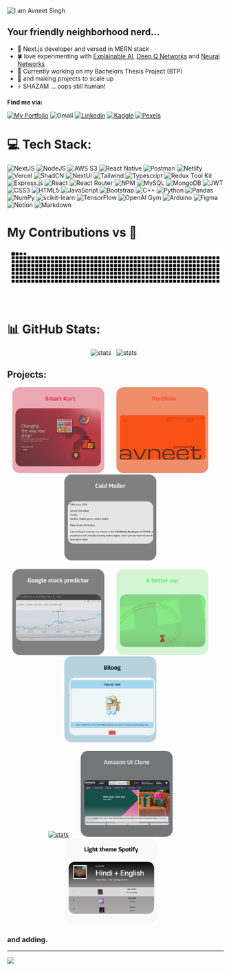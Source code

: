 ![I am Avneet Singh](https://img.shields.io/badge/I%20am%20Avneet%20Singh-b?style=for-the-badge&label=Hey%20there!&color=black&link=https%3A%2F%2Fparody-portfolio.vercel.app%2F)
## Your friendly neighborhood nerd...

- 🧐 Next.js developer and versed in MERN stack
- 🍀 love experimenting with [Explainable AI](https://drive.google.com/file/d/1TlxDpFiHSNI7NV5h4QK46R2PioU7M5lJ/view), [Deep Q Networks](https://github.com/avneets2103/RL-stock-predictor) and [Neural Networks](https://github.com/avneets2103/BotNet-detection/tree/main)
- 🔭 Currently working on my Bachelors Thesis Project (BTP)
- 🌱 and making projects to scale up
- ⚡ SHAZAM ... oops still human! 

**Find me via:**

[![My Portfolio](https://img.shields.io/badge/My%20Portfolio-black?style=for-the-badge&color=%23FF4301&link=https%3A%2F%2Fparody-portfolio.vercel.app%2F)](https://parody-portfolio.vercel.app/)
![Gmail](https://img.shields.io/badge/Gmail-b?style=for-the-badge&logo=gmail&logoColor=white&color=%23EA4335&link=mailto%3Aavneets2103%40gmail.com)
[![Linkedin](https://img.shields.io/badge/Linkedin-b?style=for-the-badge&logo=linkedin&logoColor=white&color=%230A66C2&link=https%3A%2F%2Fwww.linkedin.com%2Fin%2Favneets2103%2F)](https://www.linkedin.com/in/avneets2103/)
[![Kaggle](https://img.shields.io/badge/Kaggle-b?style=for-the-badge&logo=kaggle&logoColor=white&color=%2320BEFF&link=https%3A%2F%2Fwww.kaggle.com%2Favneets2103)](https://www.kaggle.com/avneets2103)
[![Pexels](https://img.shields.io/badge/Pexels-asa?style=for-the-badge&logo=pexels&logoColor=%2305A081&labelColor=black&color=%2305A081)](https://www.pexels.com/@avneet-singh-1592548633)
<br>

# 💻 Tech Stack:
![NextJS](https://img.shields.io/badge/NextJS-black?style=for-the-badge&logo=Next.js&logoColor=white&color=black) 
![NodeJS](https://img.shields.io/badge/node.js-6DA55F?style=for-the-badge&logo=node.js&logoColor=white) 
![AWS S3](https://img.shields.io/badge/AWS_S3-AWS_S3?style=for-the-badge&logo=amazon-web-services&logoColor=green&labelColor=black&color=black)
![React Native](https://img.shields.io/badge/React%20Native-asa?style=for-the-badge&logo=react&logoColor=black&labelColor=%2361dafb&color=%2361DAFB)
![Postman](https://img.shields.io/badge/Postman-FF6C37?style=for-the-badge&logo=postman&logoColor=white) 
![Netlify](https://img.shields.io/badge/netlify-%23000000.svg?style=for-the-badge&logo=netlify&logoColor=#00C7B7) 
![Vercel](https://img.shields.io/badge/vercel-%23000000.svg?style=for-the-badge&logo=vercel&logoColor=white) 
![ShadCN](https://img.shields.io/badge/ShadCN-black?style=for-the-badge&logo=shadcnui&logoColor=white&color=B266FF) 
![NextUI](https://img.shields.io/badge/NextUI-black?style=for-the-badge&logo=nextui&logoColor=black&color=CCFFFF) 
![Tailwind](https://img.shields.io/badge/Tailwind-b?style=for-the-badge&logo=tailwindcss&logoColor=black&color=06B6D4) 
![Typescript](https://img.shields.io/badge/Typescript-b?style=for-the-badge&logo=typescript&logoColor=white&color=3178C6) 
![Redux Tool Kit](https://img.shields.io/badge/Redux%20Tool%20Kit-b?style=for-the-badge&logo=redux&logoColor=white&color=764ABC) 
![Express.js](https://img.shields.io/badge/express.js-%23404d59.svg?style=for-the-badge&logo=express&logoColor=%2361DAFB) 
![React](https://img.shields.io/badge/react-%2320232a.svg?style=for-the-badge&logo=react&logoColor=%2361DAFB) 
![React Router](https://img.shields.io/badge/React_Router-CA4245?style=for-the-badge&logo=react-router&logoColor=white) 
![NPM](https://img.shields.io/badge/NPM-%23000000.svg?style=for-the-badge&logo=npm&logoColor=white) 
![MySQL](https://img.shields.io/badge/mysql-%2300f.svg?style=for-the-badge&logo=mysql&logoColor=white) 
![MongoDB](https://img.shields.io/badge/MongoDB-%234ea94b.svg?style=for-the-badge&logo=mongodb&logoColor=white) 
![JWT](https://img.shields.io/badge/JWT-b?style=for-the-badge&logo=jsonwebtokens&logoColor=white&color=%23000000) 
![CSS3](https://img.shields.io/badge/css3-%231572B6.svg?style=for-the-badge&logo=css3&logoColor=white) 
![HTML5](https://img.shields.io/badge/html5-%23E34F26.svg?style=for-the-badge&logo=html5&logoColor=white) 
![JavaScript](https://img.shields.io/badge/javascript-%23323330.svg?style=for-the-badge&logo=javascript&logoColor=%23F7DF1E) 
![Bootstrap](https://img.shields.io/badge/bootstrap-%23563D7C.svg?style=for-the-badge&logo=bootstrap&logoColor=white) 
![C++](https://img.shields.io/badge/c++-%2300599C.svg?style=for-the-badge&logo=c%2B%2B&logoColor=white) 
![Python](https://img.shields.io/badge/python-3670A0?style=for-the-badge&logo=python&logoColor=ffdd54) 
![Pandas](https://img.shields.io/badge/pandas-%23150458.svg?style=for-the-badge&logo=pandas&logoColor=white) 
![NumPy](https://img.shields.io/badge/numpy-%23013243.svg?style=for-the-badge&logo=numpy&logoColor=white) 
![scikit-learn](https://img.shields.io/badge/scikit--learn-%23F7931E.svg?style=for-the-badge&logo=scikit-learn&logoColor=white) 
![TensorFlow](https://img.shields.io/badge/TensorFlow-%23FF6F00.svg?style=for-the-badge&logo=TensorFlow&logoColor=white) 
![OpenAI Gym](https://img.shields.io/badge/OpenAI%20Gym-b?style=for-the-badge&logo=openaigym&logoColor=black&color=%230081A5)
![Arduino](https://img.shields.io/badge/-Arduino-00979D?style=for-the-badge&logo=Arduino&logoColor=white) 
![Figma](https://img.shields.io/badge/figma-%23F24E1E.svg?style=for-the-badge&logo=figma&logoColor=white) 
![Notion](https://img.shields.io/badge/Notion-%23000000.svg?style=for-the-badge&logo=notion&logoColor=white) 
![Markdown](https://img.shields.io/badge/markdown-%23000000.svg?style=for-the-badge&logo=markdown&logoColor=white) 

# My Contributions vs 🐍
<div>
  <div align = "center">
    <img alt="snake eating my contributions" src="https://raw.githubusercontent.com/avneets2103/avneets2103/output/github-contribution-grid-snake-dark.svg" />
  </div>
  <br/>
</div>

# 📊 GitHub Stats:
<div align="center">
  <img alt="stats"  height="150px" src = "https://github-readme-stats.vercel.app/api?username=avneets2103&theme=tokyonight&show_icons=true&hide_border=false&count_private=true"/>
  &nbsp;
  <img alt="stats" src = "https://github-readme-streak-stats.herokuapp.com/?user=avneets2103&theme=tokyonight&count_private=true" height="150px"/>
  &nbsp;
<!--   <img alt="stats" src = "https://github-readme-stats.vercel.app/api/top-langs/?username=avneets2103&theme=tokyonight&show_icons=true&hide_border=false&layout=compact&count_private=true" height="200px"/> -->
</div>

## **Projects**:
<div align="center">
  <a href="https://smartkart-frontend.vercel.app/login" target="_blank"><img alt="stats"  height="200px" src = "./img/smartkart.png"/></a>  &nbsp; &nbsp; &nbsp;
  <a href="https://parody-portfolio.vercel.app" target="_blank"><img alt="stats"  height="200px" src = "./img/portfolio.svg"/></a>  &nbsp; &nbsp; &nbsp;
  <a href="https://www.youtube.com/watch?v=4YP3mwAaI9I&feature=youtu.be" target="_blank"><img alt="stats"  height="200px" src = "./img/coldmailer.svg"/></a>  &nbsp; &nbsp; &nbsp;
  <br/>
  <br/>
  <a href="https://drive.google.com/file/d/1YaWKXp_5Jn3sQG1PXXpybU80V6meWDup/view?usp=sharing" target="_blank"><img alt="stats"  height="200px" src = "./img/stocls.svg"/></a>  &nbsp; &nbsp; &nbsp;
  <a href="https://drive.google.com/file/d/1IEzZMl-g5IumpMpnrKEmvw1gYndULOdu/view?usp=sharing" target="_blank"><img alt="stats"  height="200px" src = "./img/bettercar.svg"/></a>  &nbsp; &nbsp; &nbsp;
  <a href="https://blog-site-2-nine.vercel.app/" target="_blank"><img alt="stats"  height="200px" src = "./img/biloog.svg"/></a>  &nbsp; &nbsp; &nbsp;
  <br/>
  <br/>
  <a href="https://avneets2103.github.io/Photography-portfolio/" target="_blank"><img alt="stats"  height="200px" src = "./img/photography.svg"/></a>  &nbsp; &nbsp; &nbsp;
  <a href="https://avneets2103.github.io/Amazon-clone/" target="_blank"><img alt="stats"  height="200px" src = "./img/amazon.svg"/></a>  &nbsp; &nbsp; &nbsp;
  <a href="https://avneets2103.github.io/spotify-light-theme/" target="_blank"><img alt="stats"  height="200px" src = "./img/spotify.svg"/></a>  &nbsp; &nbsp;&nbsp;
</div>

### and adding.

---
[![](https://visitcount.itsvg.in/api?id=avneets2103&icon=0&color=0)](https://visitcount.itsvg.in)
